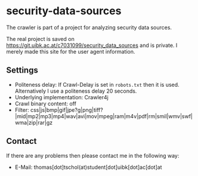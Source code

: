 # security-data-sources

The crawler is part of a project for analyzing security data sources.

The real project is saved on https://git.uibk.ac.at/c7031099/security_data_sources and is private.
I merely made this site for the user agent information.

## Settings
* Politeness delay: If Crawl-Delay is set in `robots.txt` then it is used. Alternatively I use a politeness delay 20 seconds.
* Underlying implementation: Crawler4j
* Crawl binary content: off
* Filter: css|js|bmp|gif|jpe?g|png|tiff?|mid|mp2|mp3|mp4|wav|avi|mov|mpeg|ram|m4v|pdf|rm|smil|wmv|swf|wma|zip|rar|gz

## Contact

If there are any problems then please contact me in the following way:

* E-Mail: thomas[dot]tschol(at)student[dot]uibk[dot]ac[dot]at

